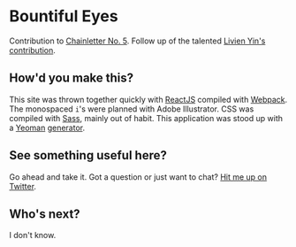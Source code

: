 # Bountiful Eyes

Contribution to [Chainletter No. 5](http://chain-letter.org/Chainletter-No-5). Follow up of the talented [Livien Yin's](http://livienyin.tumblr.com/) [contribution](https://instagram.com/p/4GPM39mGl3/).

## How'd you make this?

This site was thrown together quickly with [ReactJS](http://facebook.github.io/react/) compiled with [Webpack](http://webpack.github.io/). The monospaced `i`'s were planned with Adobe Illustrator. CSS was compiled with [Sass](http://sass-lang.com/), mainly out of habit. This application was stood up with a [Yeoman](http://yeoman.io/) [generator](https://github.com/newtriks/generator-react-webpack).

## See something useful here?

Go ahead and take it. Got a question or just want to chat? [Hit me up on Twitter](https://twitter.com/andrewliebchen).

## Who's next?

I don't know.

